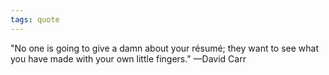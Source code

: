```yaml
---
tags: quote 
---
```


"No one is going to give a damn about your résumé; they want to see what you have made with your own little fingers." —David Carr